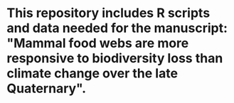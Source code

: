 # This repository includes R scripts and data needed for the manuscript: "Mammal food webs are more responsive to biodiversity loss than climate change over the late Quaternary".
